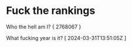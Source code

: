 # Fuck the rankings

Who the hell am I?
{ 2768067 }

What fucking year is it?
[ 2024-03-31T13:51:05Z ]

